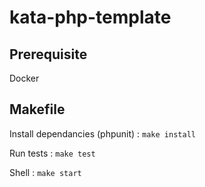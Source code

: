 # kata-php-template
## Prerequisite
Docker

## Makefile
Install dependancies (phpunit) : `make install`

Run tests : `make test`

Shell : `make start`